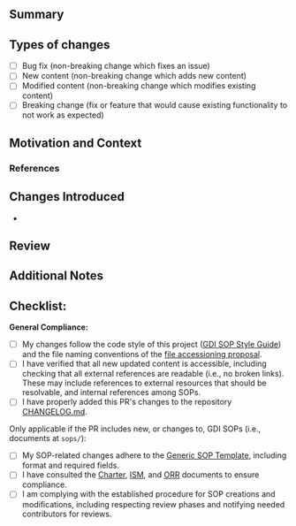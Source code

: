 <!--- Thank you for taking the time to contribute to this project! -->
<!--- Provide a general summary of your changes in the Title above -->

## Summary
<!--- Summarise your proposed changes -->

## Types of changes
<!--- Mention the type of contribution this PR represents: -->
- [ ] Bug fix (non-breaking change which fixes an issue)
- [ ] New content (non-breaking change which adds new content)
- [ ] Modified content (non-breaking change which modifies existing content)
- [ ] Breaking change (fix or feature that would cause existing functionality to not work as expected)

## Motivation and Context
<!--- Why is this change required? What problem does it solve? How does it improve the GDI SOP repository? -->

### References
<!--- If it fixes an open GitHub issue or closes a ZenHub Ticket, add them here (e.g., [ZenHub #258](https://app.zenhub.com/workspaces/t43-gdi-sops-662a0b0fe38b0405fb600d67/issues/zh/258)) -->

## Changes Introduced
<!--- List all major changes: -->
- <!--- Change 1: did X at Y for Z reason -->

## Review
<!--- Has the content of this PR been reviewed by anyone else? 1+MG Management Board?  GDI's Operations Committee? Internal reviews at your GDI node? Find more at the ISM document -->

## Additional Notes
<!--- Add any other notes about the PR here, such as special instructions for the team, considerations, etc. -->

## Checklist:
<!--- Review carefully, ticking (or adding an `x` to) each box  upon completion of the item, ensuring you meet the standards required for this PR. -->

**General Compliance:**
- [ ] My changes follow the code style of this project ([GDI SOP Style Guide](https://github.com/GenomicDataInfrastructure/standard-operating-procedures/blob/main/docs/GDI-SOP_style-guide.md)) and the file naming conventions of the [file accessioning proposal](https://github.com/GenomicDataInfrastructure/standard-operating-procedures/blob/main/docs//GDI-SOP_sop-accessioning.md).
- [ ] I have verified that all new updated content is accessible, including checking that all external references are readable (i.e., no broken links). These may include references to external resources that should be resolvable, and internal references among SOPs.
- [ ] I have properly added this PR's changes to the repository [CHANGELOG.md](../CHANGELOG.md).

Only applicable if the PR includes new, or changes to, GDI SOPs (i.e., documents at ``sops/``):
- [ ] My SOP-related changes adhere to the [Generic SOP Template](https://github.com/GenomicDataInfrastructure/standard-operating-procedures/blob/main/docs/GDI-SOP_sop-template.md), including format and required fields.
- [ ] I have consulted the [Charter](https://github.com/GenomicDataInfrastructure/standard-operating-procedures/blob/main/docs/GDI-SOP_charter.md), [ISM](https://github.com/GenomicDataInfrastructure/standard-operating-procedures/blob/main/docs/GDI-SOP_information-service-management.md), and [ORR](https://github.com/GenomicDataInfrastructure/standard-operating-procedures/blob/main/docs/GDI-SOP_organisational-roles-and-responsibilities.md) documents to ensure compliance. 
- [ ] I am complying with the established procedure for SOP creations and modifications, including respecting review phases and notifying needed contributors for reviews.
